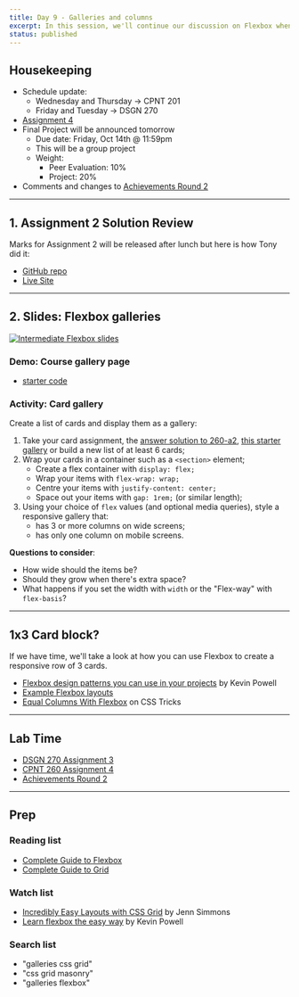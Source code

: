 ```yaml
---
title: Day 9 - Galleries and columns
excerpt: In this session, we'll continue our discussion on Flexbox when creating galleries, plus a responsive grid gallery technique.
status: published
---
```


## Housekeeping
- Schedule update:
    - Wednesday and Thursday -> CPNT 201
    - Friday and Tuesday -> DSGN 270
- [Assignment 4](https://sait-wbdv-f22.netlify.app/courses/cpnt-260/assessments/assignment-4)
- Final Project will be announced tomorrow
    - Due date: Friday, Oct 14th @ 11:59pm
    - This will be a group project
    - Weight:
        - Peer Evaluation: 10%
        - Project: 20%
- Comments and changes to [Achievements Round 2](https://sait-wbdv-f22.netlify.app/courses/cpnt-260/assessments/achievements-2)

---

## 1. Assignment 2 Solution Review
Marks for Assignment 2 will be released after lunch but here is how Tony did it:
- [GitHub repo](https://github.com/sait-wbdv/f22-spoilers-cpnt260-a2)
- [Live Site](https://sait-wbdv.github.io/f22-spoilers-cpnt260-a2/)

---

## 2. Slides: Flexbox galleries
[![Intermediate Flexbox slides](/images/slides/flexbox-intermediate.png)](https://sait-wbdv.github.io/slides/f22/cpnt-260/flexbox-intermediate.html)

### Demo: Course gallery page
- [starter code](https://github.com/sait-wbdv/dailies-f22/tree/main/2022-10-03-galleries/01-course-page-starter)

### Activity: Card gallery
Create a list of cards and display them as a gallery:
1. Take your card assignment, the [answer solution to 260-a2](https://github.com/sait-wbdv/f22-spoilers-cpnt260-a2), [this starter gallery](https://github.com/sait-wbdv/dailies-f22/tree/main/2022-10-03-galleries/04-activity-flex-gallery-starter) or build a new list of at least 6 cards;
2. Wrap your cards in a container such as a `<section>` element;
    - Create a flex container with `display: flex;`
    - Wrap your items with `flex-wrap: wrap;`
    - Centre your items with `justify-content: center;`
    - Space out your items with `gap: 1rem;` (or similar length);
3. Using your choice of `flex` values (and optional media queries), style a responsive gallery that:
    - has 3 or more columns on wide screens;
    - has only one column on mobile screens.

**Questions to consider**:
- How wide should the items be?
- Should they grow when there's extra space?
- What happens if you set the width with `width` or the "Flex-way" with `flex-basis`?

---

## 1x3 Card block?
If we have time, we'll take a look at how you can use Flexbox to create a responsive row of 3 cards.
- [Flexbox design patterns you can use in your projects](https://www.youtube.com/watch?v=vQAvjof1oe4) by Kevin Powell
- [Example Flexbox layouts](https://codepen.io/acidtone/pen/JjvpOKR)
- [Equal Columns With Flexbox](https://css-tricks.com/equal-columns-with-flexbox-its-more-complicated-than-you-might-think/) on CSS Tricks

---

## Lab Time
- [DSGN 270 Assignment 3](/courses/dsgn-270/assessments/assignment-3)
- [CPNT 260 Assignment 4](https://sait-wbdv-f22.netlify.app/courses/cpnt-260/assessments/assignment-4)
- [Achievements Round 2](https://sait-wbdv-f22.netlify.app/courses/cpnt-260/assessments/achievements-2)

---

## Prep
### Reading list
- [Complete Guide to Flexbox](https://css-tricks.com/snippets/css/a-guide-to-flexbox/)
- [Complete Guide to Grid](https://css-tricks.com/snippets/css/complete-guide-grid/)

### Watch list
- [Incredibly Easy Layouts with CSS Grid](https://youtu.be/tFKrK4eAiUQ) by Jenn Simmons
- [Learn flexbox the easy way](https://www.youtube.com/watch?v=u044iM9xsWU) by Kevin Powell

### Search list
- "galleries css grid"
- "css grid masonry"
- "galleries flexbox"